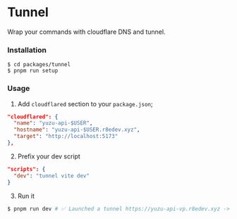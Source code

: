 # Tunnel

Wrap your commands with cloudflare DNS and tunnel.

### Installation

```
$ cd packages/tunnel
$ pnpm run setup
```

### Usage

1. Add `cloudflared` section to your `package.json`;

```json
"cloudflared": {
  "name": "yuzu-api-$USER",
  "hostname": "yuzu-api-$USER.r8edev.xyz",
  "target": "http://localhost:5173"
},
```

2. Prefix your dev script

```json
"scripts": {
  "dev": "tunnel vite dev"
}
```

3. Run it

```sh
$ pnpm run dev # ✅ Launched a tunnel https://yuzu-api-vp.r8edev.xyz -> http://localhost:5173
```
